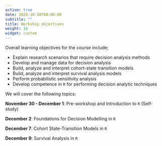 ```yaml
---
active: true
date: 2020-10-28T00:00:00
subtitle: ""
title: Workship objectives
weight: 16
widget: custom
---
```


Overall learning objectives for the course include;

- Explain research scenarios that require decision analysis methods
- Develop and manage data for decision analysis
- Build, analyze and interpret cohort-state transition models
- Build, analyze and interpret survival analysis models
- Perform probabilistic sensitivity analysis 
- Develop competence in `R` for performing decision analytic techniques

We will cover the following topics:

**November 30 - December 1**: Pre-workshop and Introduction to `R` (Self-study)

**December 2**: Foundations for Decision Modelling in `R`

**December 7**: Cohort State-Transition Models in `R` 

**December 9**: Survival Analysis in `R`


